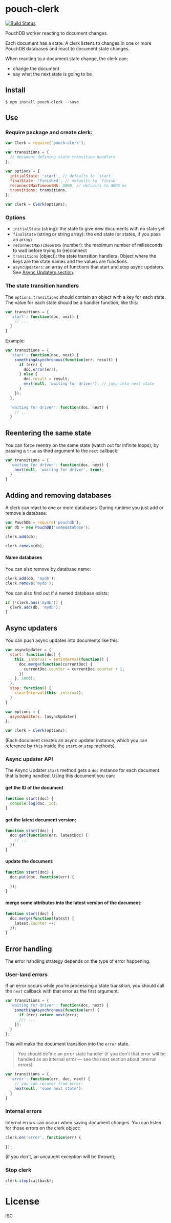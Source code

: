 # pouch-clerk

[![Build Status](https://travis-ci.org/pgte/pouch-clerk.svg?branch=master)](https://travis-ci.org/pgte/pouch-clerk)

PouchDB worker reacting to document changes.

Each document has a state. A clerk listens to changes in one or more PouchDB databases and react to document state changes.

When reacting to a document state change, the clerk can:

* change the document
* say what the next state is going to be

## Install

```
$ npm install pouch-clerk --save
```

## Use

### Require package and create clerk:

```js
var Clerk = require('pouch-clerk');

var transitions = {
  // document defining state transition handlers
};

var options = {
  initialState: 'start', // defaults to `start`
  finalState: 'finished', // defaults to `finish`
  reconnectMaxTimeoutMS: 3000, // defaults to 3000 ms
  transitions: transitions,
};

var clerk = Clerk(options);
```

### Options

* `initialState` (string): the state to give new documents with no state yet
* `finalState` (string or string array): the end state (or states, if you pass an array)
* `reconnectMaxTimeoutMS` (number): the maximum number of miliseconds to wait before trying to (re)connect
* `transitions` (object): the state transition handlers. Object where the keys are the state names and the values are functions.
* `asyncUpdaters`: an array of functions that start and stop async updaters. See [Async Updaters section](#async-updaters).

### The state transition handlers

The `options.transitions` should contain an object with a key for each state.
The value for each state should be a handler function, like this:

```js
var transitions = {
  'start': function(doc, next) {
    // ...
  }
}
```

Example:

```javascript
var transitions = {
  'start': function(doc, next) {
    somethingAsynchronous(function(err, result) {
      if (err) {
        doc.error(err);
      } else {
        doc.result = result;
        next(null, 'waiting for driver'); // jump into next state
      }
    });
  },

  'waiting for driver': function(doc, next) {
    // ...
  }
```

## Reentering the same state

You can force reentry on the same state (watch out for infinite loops), by passing a `true` as third argument to the `next` callback:

```js
var transitions = {
  'waiting for driver': function(doc, next) {
    next(null, 'waiting for driver', true);
  }
}
```

## Adding and removing databases

A clerk can react to one or more databases. During runtime you just add or remove a database:

```js
var PouchDB = require('pouchdb');
var db = new PouchDB('somedatabase');

clerk.add(db);
```

```js
clerk.remove(db);
```

#### Name databases

You can also remove by database name:

```js
clerk.add(db, 'mydb');
clerk.remove('mydb');
```

You can also find out if a named database exists:

```js
if (!clerk.has('mydb')) {
  clerk.add(db, 'mydb');
}
```

## Async updaters

You can push async updates into documents like this:

```javascript
var asyncUpdater = {
  start: function(doc) {
    this._interval = setInterval(function() {
      doc.merge(function(currentDoc) {
        currentDoc.counter = currentDoc.counter + 1;
      })
    }, 1000);
  },
  stop: function() {
    clearInterval(this._interval);
  }  
}

var options = {
  asyncUpdaters: [asyncUpdater]  
};

var clerk = Clerk(options);
```

(Each document creates an async updater instance, which you can reference by `this` inside the `start` or `stop` methods).

### Async updater API

The Async Updater `start` method gets a `doc` instance for each document that is being handled. Using this document you can:

#### get the ID of the document

```js
function start(doc) {
  console.log(doc._id);
}
```

#### get the latest document version:

```js
function start(doc) {
  doc.get(function(err, latestDoc) {
    // ...
  })
}
```

#### update the document:

```js
function start(doc) {
  doc.put(doc, function(err) {

  });
}
```


#### merge some attributes into the latest version of the document:

```js
function start(doc) {
  doc.merge(function(latest) {
    latest.counter ++;
  });
}
```

## Error handling

The error handling strategy depends on the type of error happening.

### User-land errors

If an error occurs while you're processing a state transition, you should call the `next` callback with that error as the first argument:


```javascript
var transitions = {
  'waiting for driver': function(doc, next) {
    somethingAsynchronous(function(err) {
      if (err) return next(err);
      /// ...
    });
  }
};
```

This will make the document transition into the `error` state.

> You should define an error state handler (if you don't that error will be handled as an internal error — see the next section about internal errors).

```javascript
var transitions = {
  'error': function(err, doc, next) {
    // you can recover from error:
    next(null, 'some next state');
  }
}
```

### Internal errors

Internal errors can occurr when saving document changes. You can listen for those errors on the clerk object:

```javascript
clerk.on('error', function(err) {
  
});
```

(if you don't, an uncaught exception will be thrown);


### Stop clerk

```js
clerk.stop(callback);
```

# License

ISC
